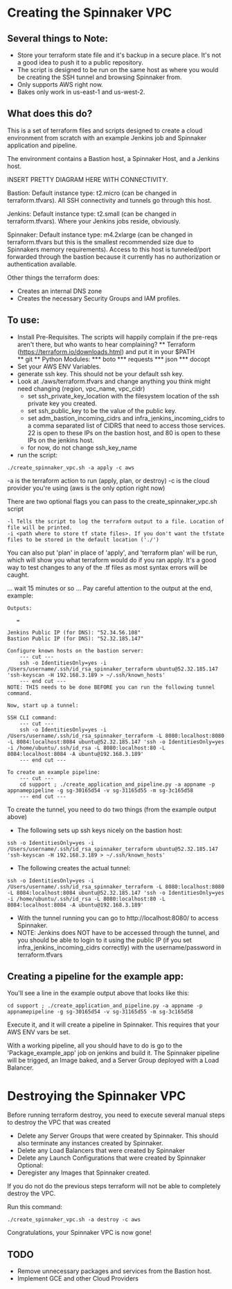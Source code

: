 # Creating the Spinnaker VPC

## Several things to Note:
* Store your terraform state file and it's backup in a secure place. It's not a good idea to push it to a public repository.
* The script is designed to be run on the same host as where you would be creating the SSH tunnel and browsing Spinnaker from.
* Only supports AWS right now.
* Bakes only work in us-east-1 and us-west-2. 

## What does this do?
This is a set of terraform files and scripts designed to create a cloud environment from scratch with an example Jenkins job and Spinnaker application and pipeline.

The environment contains a Bastion host, a Spinnaker Host, and a Jenkins host.

INSERT PRETTY DIAGRAM HERE WITH CONNECTIVITY.

Bastion: Default instance type: t2.micro (can be changed in terraform.tfvars). All SSH connectivity and tunnels go through this host.

Jenkins: Default instance type: t2.small (can be changed in terraform.tfvars). Where your Jenkins jobs reside, obviously.

Spinnaker: Default instance type: m4.2xlarge (can be changed in terraform.tfvars but this is the smallest recommended size due to Spinnakers memory requirements). Access to this host is tunneled/port forwarded through the bastion because it currently has no authorization or authentication available.

Other things the terraform does:
* Creates an internal DNS zone 
* Creates the necessary Security Groups and IAM profiles.

## To use:
* Install Pre-Requisites. The scripts will happily complain if the pre-reqs aren't there, but who wants to hear complaining?
** Terraform (https://terraform.io/downloads.html) and put it in your $PATH\
** git 
** Python Modules:
*** boto
*** requests
*** json
*** docopt
* Set your AWS ENV Variables.
* generate ssh key. This should not be your default ssh key.
* Look at ./aws/terraform.tfvars and change anything you think might need changing (region, vpc_name, vpc_cidr)
  * set ssh_private_key_location with the filesystem location of the ssh private key you created.
  * set ssh_public_key to be the value of the public key.
  * set adm_bastion_incoming_cidrs and infra_jenkins_incoming_cidrs to a comma separated list of CIDRS that need to access those services. 22 is open to these IPs on the bastion host, and 80 is open to these IPs on the jenkins host.
  * for now, do not change ssh_key_name
* run the script:
```
./create_spinnaker_vpc.sh -a apply -c aws
```
-a is the terraform action to run (apply, plan, or destroy)
-c is the cloud provider you're using (aws is the only option right now)

There are two optional flags you can pass to the create_spinnaker_vpc.sh script
```
-l Tells the script to log the terraform output to a file. Location of file will be printed.
-i <path where to store tf state files>. If you don't want the tfstate files to be stored in the default location ('./')
```

You can also put 'plan' in place of 'apply', and 'terraform plan' will be run, which will show you what terraform would do if you ran apply. It's a good way to test changes to any of the .tf files as most syntax errors will be caught.

... wait 15 minutes or so ...
Pay careful attention to the output at the end, example:
```
Outputs:

   =

Jenkins Public IP (for DNS): "52.34.56.108"
Bastion Public IP (for DNS): "52.32.185.147"

Configure known hosts on the bastion server:
	--- cut ---
	ssh -o IdentitiesOnly=yes -i /Users/username/.ssh/id_rsa_spinnaker_terraform ubuntu@52.32.185.147 'ssh-keyscan -H 192.168.3.189 > ~/.ssh/known_hosts'
	--- end cut ---
NOTE: THIS needs to be done BEFORE you can run the following tunnel command.

Now, start up a tunnel:

SSH CLI command:
	--- cut ---
	ssh -o IdentitiesOnly=yes -i /Users/username/.ssh/id_rsa_spinnaker_terraform -L 8080:localhost:8080 -L 8084:localhost:8084 ubuntu@52.32.185.147 'ssh -o IdentitiesOnly=yes -i /home/ubuntu/.ssh/id_rsa -L 8080:localhost:80 -L 8084:localhost:8084 -A ubuntu@192.168.3.189'
	--- end cut ---

To create an example pipeline:
    --- cut ---
    cd support ; ./create_application_and_pipeline.py -a appname -p appnamepipeline -g sg-30165d54 -v sg-31165d55 -m sg-3c165d58
    --- end cut ---
```

To create the tunnel, you need to do two things (from the example output above)
* The following sets up ssh keys nicely on the bastion host:
```
ssh -o IdentitiesOnly=yes -i /Users/username/.ssh/id_rsa_spinnaker_terraform ubuntu@52.32.185.147 'ssh-keyscan -H 192.168.3.189 > ~/.ssh/known_hosts'
```
* The following creates the actual tunnel:
```
ssh -o IdentitiesOnly=yes -i /Users/username/.ssh/id_rsa_spinnaker_terraform -L 8080:localhost:8080 -L 8084:localhost:8084 ubuntu@52.32.185.147 'ssh -o IdentitiesOnly=yes -i /home/ubuntu/.ssh/id_rsa -L 8080:localhost:80 -L 8084:localhost:8084 -A ubuntu@192.168.3.189'
```

* With the tunnel running you can go to http://localhost:8080/ to access Spinnaker.
* NOTE: Jenkins does NOT have to be accessed through the tunnel, and you should be able to login to it using the public IP (if you set infra_jenkins_incoming_cidrs correctly) with the username/password in terraform.tfvars

## Creating a pipeline for the example app:
You'll see a line in the example output above that looks like this:
```
cd support ; ./create_application_and_pipeline.py -a appname -p appnamepipeline -g sg-30165d54 -v sg-31165d55 -m sg-3c165d58
```
Execute it, and it will create a pipeline in Spinnaker. This requires that your AWS ENV vars be set.

With a working pipeline, all you should have to do is go to the 'Package_example_app' job on jenkins and build it. The Spinnaker pipeline will be trigged, an Image baked, and a Server Group deployed with a Load Balancer.

# Destroying the Spinnaker VPC
Before running terraform destroy, you need to execute several manual steps to destroy the VPC that was created
* Delete any Server Groups that were created by Spinnaker. This should also terminate any instances created by Spinnaker.
* Delete any Load Balancers that were created by Spinnaker
* Delete any Launch Configurations that were created by Spinnaker
Optional:
* Deregister any Images that Spinnaker created.

If you do not do the previous steps terraform will not be able to completely destroy the VPC.

Run this command:
```
./create_spinnaker_vpc.sh -a destroy -c aws
```
Congratulations, your Spinnaker VPC is now gone!

## TODO
* Remove unnecessary packages and services from the Bastion host.
* Implement GCE and other Cloud Providers